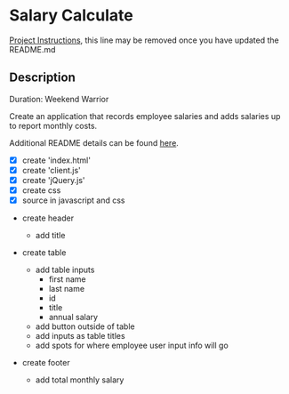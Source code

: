 # Salary Calculate

[Project Instructions](./INSTRUCTIONS.md), this line may be removed once you have updated the README.md

## Description

Duration: Weekend Warrior

Create an application that records employee salaries and adds salaries up to report monthly costs.


Additional README details can be found [here](https://github.com/PrimeAcademy/github-finalization-assignment).

- [X] create 'index.html'
- [X] create 'client.js'
- [X] create 'jQuery.js'
- [X] create css
- [X] source in javascript and css

- create header
    - add title
- create table 
    - add table inputs
        - first name
        - last name
        - id
        - title
        - annual salary
    - add button outside of table
    - add inputs as table titles
    - add spots for where employee user input info will go

- create footer
    - add total monthly salary